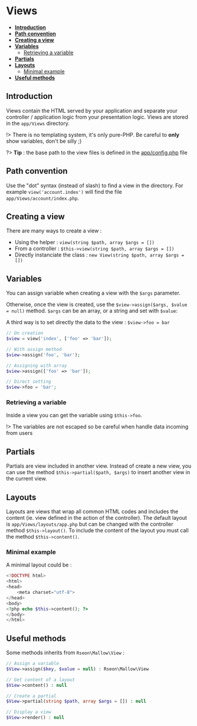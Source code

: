 # Views

- **[Introduction](/views?id=introduction)**
- **[Path convention](/views?id=path-convention)**
- **[Creating a view](/views?id=creating-a-view)**
- **[Variables](/views?id=variables)**
    - [Retrieving a variable](/views?id=retrieving-a-variable)
- **[Partials](/views?id=partials)**
- **[Layouts](/views?id=layouts)**
    - [Minimal example](/views?id=minimal-example)
- **[Useful methods](/views?id=useful-methods)**


## Introduction

Views contain the HTML served by your application and separate your controller / application logic from your presentation logic.
Views are stored in the `app/Views` directory.

!> There is no templating system, it's only pure-PHP. Be careful to **only** show variables, don't be silly ;)

?> **Tip** : the base path to the view files is defined in the [app/config.php](https://github.com/rseon/mallow/blob/master/app/config.php) file


## Path convention

Use the "dot" syntax (instead of slash) to find a view in the directory.
For example `view('account.index')` will find the file `app/Views/account/index.php`.


## Creating a view

There are many ways to create a view :
- Using the helper : `view(string $path, array $args = [])`
- From a controller : `$this->view(string $path, array $args = [])`
- Directly instanciate the class : `new View(string $path, array $args = [])`


## Variables

You can assign variable when creating a view with the `$args` parameter.

Otherwise, once the view is created, use the `$view->assign($args, $value = null)` method. `$args` can be an array, or
a string and set with `$value`:

A third way is to set directly the data to the view : `$view->foo = bar`

```php
// On creation
$view = view('index', ['foo' => 'bar']);

// With assign method
$view->assign('foo', 'bar');

// Assigning with array
$view->assign(['foo' => 'bar']);

// Direct setting
$view->foo = 'bar';
```


### Retrieving a variable

Inside a view you can get the variable using `$this->foo`.

!> The variables are not escaped so be careful when handle data incoming from users



## Partials

Partials are view included in another view. Instead of create a new view, you can use the method
`$this->partial($path, $args)` to insert another view in the current view.


## Layouts

Layouts are views that wrap all common HTML codes and includes the content (ie. view defined in the action of the
controller). The default layout is `app/Views/layouts/app.php` but can be changed with the controller method
`$this->layout()`. To include the content of the layout you must call the method `$this->content()`.

### Minimal example

A minimal layout could be :

```php
<!DOCTYPE html>
<html>
<head>
    <meta charset="utf-8">
</head>
<body>
<?php echo $this->content(); ?>
</body>
</html>
```


## Useful methods

Some methods inherits from `Rseon\Mallow\View` :

```php
// Assign a variable
$View->assign($key, $value = null) : Rseon\Mallow\View

// Get content of a layout
$View->content() : null

// Create a partial
$View->partial(string $path, array $args = []) : null

// Display a view
$View->render() : null
```